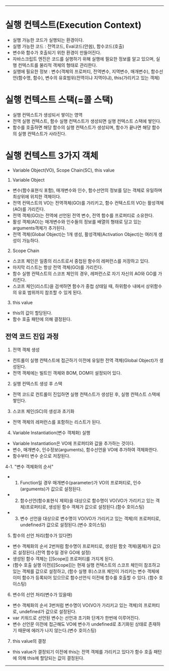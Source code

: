 
---
# 실행 컨텍스트(Execution Context)
- 실행 가능한 코드가 실행되는 환경이다.
- 실행 가능한 코드 : 전역코드, Eval코드(안씀), 함수코드(호출)
- 변수와 함수가 호출되기 위한 환경이 만들어진다.
- 자바스크립트 엔진은 코드를 실행하기 위해 실행에 필요한 정보를 알고 있으며, 실행 컨텍스트를 물리적 객체의 형태로 관리한다.
- 실행에 필요한 정보 : 변수(객체의 프로퍼티, 전역변수, 지역변수, 매개변수), 함수선언(함수명, 함수), 변수의 유효범위(전역이냐 지역이냐), this(가리키고 있는 객체)

# 실행 컨텍스트 스택(=콜 스택)
- 실행 컨텍스트가 생성되서 쌓이는 영역
- 전역 실행 컨텍스트, 함수 실행 컨텍스트가 생성되면 실행 컨텍스트 스택에 쌓인다.
- 함수를 호출하면 해당 함수의 실행 컨텍스트가 생성되며, 함수가 끝나면 해당 함수의 실행 컨텍스트가 사라진다.

# 실행 컨텍스트 3가지 객체
- Variable Object(VO), Scope Chain(SC), this value

1. Variable Object
- 변수(함수표현식 포함), 매개변수와 인수, 함수선언의 정보를 담는 객체로 유일하며 최상위에 위치한 객체이다.
- 전역 컨텍스트의 VO는 전역객체(GO)를 가리키고, 함수 컨텍스트의 VO는 활성객체(AO)를 가리킨다.
- 전역 객체(GO)는 전역에 선언된 전역 변수, 전역 함수를 프로퍼티로 소유한다.
- 활성 객체(AO)는 매개변수와 인수들의 정보를 배열의 형태로 담고 있는 arguments객체가 추가된다.
- 전역 객체(Global Object)는 1개 생성, 활성객체(Activation Object)는 여러개 생성이 가능하다.

2. Scope Chain
- 스코프 체인은 일종의 리스트로서 중첩된 함수의 레퍼런스를 저장하고 있다.
- 마지막 리스트는 항상 전역 객체(GO)를 가리킨다.
- 함수 실행 컨텍스트의 스코프 체인의 경우, 레퍼런스로 자기 자신의 AO와 GO를 가리킨다.
- 스코프 체인(리스트)을 검색하면 함수가 중첩 상태일 때, 하위함수 내에서 상위함수의 유효 범위까지 참조할 수 있게 된다.

3. this value
- this의 값이 할당된다.
- 함수 호출 패턴에 의해 결정된다.

## 전역 코드 진입 과정
1. 전역 객체 생성
- 컨트롤이 실행 컨텍스트에 접근하기 이전에 유일한 전역 객체(Global Object)가 생성된다.
- 전역 객체에는 빌트인 객체와 BOM, DOM이 설정되어 있다.

2. 실행 컨텍스트 생성 후 스택
- 전역 코드로 컨트롤이 진입하면 실행 컨텍스트가 생성된 후, 실행 컨텍스트 스택에 쌓인다.

3. 스코프 체인(SC)의 생성과 초기화
- 전역 객체의 레퍼런스를 포함하는 리스트가 된다.

4. Variable Instantiation(변수 객체화) 실행
- Variable Instantiation은 VO에 프로퍼티와 값을 추가하는 것이다.
- 변수, 매개변수, 인수정보(arguments), 함수선언을 VO에 추가하여 객체화한다.
- 함수부터 변수 순으로 저장된다.

4-1. "변수 객체화의 순서"
- 1. Function일 경우 매개변수(parameter)가 VO의 프로퍼티로, 인수(arguments)가 값으로 설정된다.
- 2. 함수선언(함수표현식 제외)을 대상으로 함수명이 VO(VO가 가리키고 있는 객체)프로퍼티로, 생성된 함수 객체가 값으로 설정된다.(함수 호이스팅)
- 3. 변수 선언을 대상으로 변수명이 VO(VO가 가리키고 있는 객체)의 프로퍼티로, undefined가 값으로 설정된다.(변수 호이스팅)

5. 함수의 선언 처리(함수가 있다면)
- 변수 객체화의 순서 2번처럼 함수명이 프로퍼티로, 생성된 함숫 객체(몸체)가 값으로 설정된다.(전역 함수일 경우 GO에 설정)
- 생성된 함수 객체는 [[Scope]] 프로퍼티를 가지게 된다.
- (함수 호출 실행 이전)[[Scope]]는 현재 실행 컨텍스트의 스코프 체인이 참조하고 있는 객체를 값으로 설정하고, (함수 실행 후)스코프 체인이 가리키는 변수 객체에 이미 함수가 등록되어 있으므로 함수선언식 이전에 함수를 호출할 수 있다. (함수 호이스팅)

6. 변수의 선언 처리(변수가 있을때)
- 변수 객체화의 순서 3번처럼 변수명이 VO(VO가 가리키고 있는 객체)의 프로퍼티로, undefined가 값으로 설정된다.
- var 키워드로 선언된 변수는 선언과 초기화 단계가 한번에 이루어진다.
- 변수 선언문 이전에 접근해도 VO에 변수가 undefined로 초기화된 상태로 존재하기 때문에 에러가 나지 않는다.(변수 호이스팅)

7. this value의 결정
- this value가 결정되기 이전에 this는 전역 객체를 가리키고 있다가 함수 호출 패턴에 의해 this에 할당되는 값이 결정된다.


---

